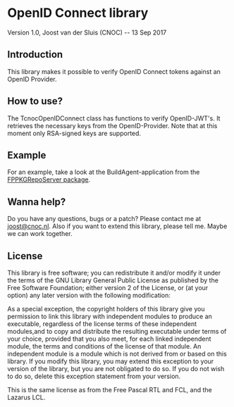 OpenID Connect library
========
Version 1.0, Joost van der Sluis (CNOC) -- 13 Sep 2017

Introduction
------------

This library makes it possible to verify OpenID Connect tokens against an
OpenID Provider.

How to use?
------------

The TcnocOpenIDConnect class has functions to verify OpenID-JWT's. It retrieves
the necessary keys from the OpenID-Provider. Note that at this moment only
RSA-signed keys are supported.

Example
------------

For an example, take a look at the BuildAgent-application from the
[FPPKGRepoServer package].

[FPPKGRepoServer package]: https://svn.freepascal.org/cgi-bin/viewvc.cgi/fppkgreposerver/trunk/?root=fpcprojects

Wanna help?
------------

Do you have any questions, bugs or a patch? Please contact me at
<joost@cnoc.nl>. Also if you want to extend this library, please tell me.
Maybe we can work together.

License
------------

This library is free software; you can redistribute it and/or modify it
under the terms of the GNU Library General Public License as published by
the Free Software Foundation; either version 2 of the License, or (at your
option) any later version with the following modification:

As a special exception, the copyright holders of this library give you
permission to link this library with independent modules to produce an
executable, regardless of the license terms of these independent modules,and
to copy and distribute the resulting executable under terms of your choice,
provided that you also meet, for each linked independent module, the terms
and conditions of the license of that module. An independent module is a
module which is not derived from or based on this library. If you modify
this library, you may extend this exception to your version of the library,
but you are not obligated to do so. If you do not wish to do so, delete this
exception statement from your version.

This is the same license as from the Free Pascal RTL and FCL, and the Lazarus
LCL.
